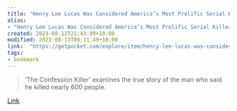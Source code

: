 ```yaml
---
title: "Henry Lee Lucas Was Considered America’s Most Prolific Serial Killer. But He Was Really a Serial Liar."
alias:
- "Henry Lee Lucas Was Considered America’s Most Prolific Serial Killer. But He Was Really a Serial Liar."
created: 2023-08-12T21:43:09+10:00
modified: 2023-08-13T00:11:49+10:00
link:  "https://getpocket.com/explore/item/henry-lee-lucas-was-considered-america-s-most-prolific-serial-killer-but-he-was-really-a-serial-liar"
tags:
- bookmark
---
```


> ‘The Confession Killer’ examines the true story of the man who said he killed nearly 600 people.

[Link](https://getpocket.com/explore/item/henry-lee-lucas-was-considered-america-s-most-prolific-serial-killer-but-he-was-really-a-serial-liar)